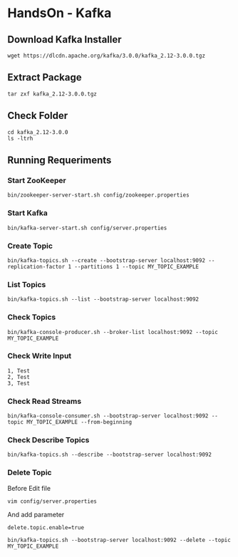 # HandsOn - Kafka


## Download Kafka Installer

```
wget https://dlcdn.apache.org/kafka/3.0.0/kafka_2.12-3.0.0.tgz
```


## Extract Package

```
tar zxf kafka_2.12-3.0.0.tgz
```

## Check Folder

```
cd kafka_2.12-3.0.0
ls -ltrh
```

## Running Requeriments

### Start ZooKeeper

```
bin/zookeeper-server-start.sh config/zookeeper.properties
```

### Start Kafka

```
bin/kafka-server-start.sh config/server.properties
```

### Create Topic

```
bin/kafka-topics.sh --create --bootstrap-server localhost:9092 --replication-factor 1 --partitions 1 --topic MY_TOPIC_EXAMPLE
```

### List Topics

```
bin/kafka-topics.sh --list --bootstrap-server localhost:9092
```

### Check Topics

```
bin/kafka-console-producer.sh --broker-list localhost:9092 --topic MY_TOPIC_EXAMPLE

```

### Check Write Input

```
1, Test
2, Test
3, Test
```

### Check Read Streams

```
bin/kafka-console-consumer.sh --bootstrap-server localhost:9092 --topic MY_TOPIC_EXAMPLE --from-beginning
```

### Check Describe Topics

```
bin/kafka-topics.sh --describe --bootstrap-server localhost:9092
```

### Delete Topic

Before Edit file

```
vim config/server.properties
```

And add parameter

```
delete.topic.enable=true
```

```
bin/kafka-topics.sh --bootstrap-server localhost:9092 --delete --topic MY_TOPIC_EXAMPLE
```